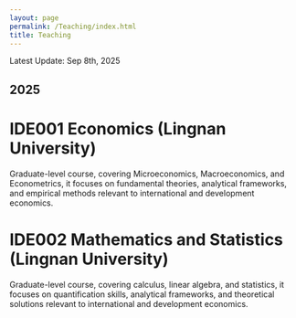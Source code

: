 ```yaml
---
layout: page
permalink: /Teaching/index.html
title: Teaching
---
```


Latest Update: Sep 8th, 2025&nbsp;

## 2025

# IDE001 Economics (Lingnan University)

Graduate-level course, covering Microeconomics, Macroeconomics, and Econometrics, it focuses on fundamental theories, analytical frameworks, and empirical methods relevant to international and development economics.

# IDE002 Mathematics and Statistics (Lingnan University)

Graduate-level course, covering calculus, linear algebra, and statistics, it focuses on quantification skills, analytical frameworks, and theoretical solutions relevant to international and development economics.

  <br>


